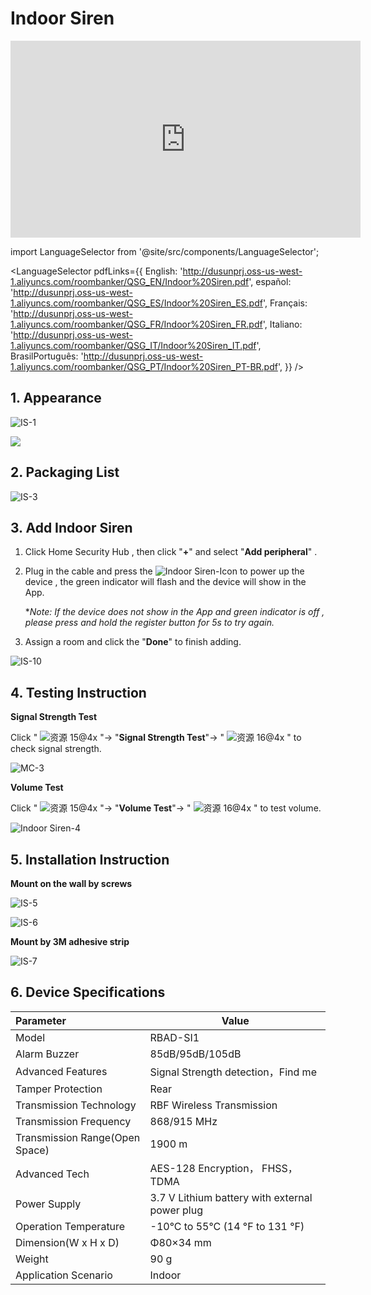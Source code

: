 # Indoor Siren

<div class="centered-video">
<iframe width="560" height="315" src="https://www.youtube.com/embed/TknO-Lt3nIo?si=GD6Gbgn9ySgAlR1t" title="YouTube video player" frameborder="0" allow="accelerometer; autoplay; clipboard-write; encrypted-media; gyroscope; picture-in-picture; web-share" allowfullscreen></iframe>
</div>

import LanguageSelector from '@site/src/components/LanguageSelector';

<LanguageSelector pdfLinks={{
  English: 'http://dusunprj.oss-us-west-1.aliyuncs.com/roombanker/QSG_EN/Indoor%20Siren.pdf',
  español: 'http://dusunprj.oss-us-west-1.aliyuncs.com/roombanker/QSG_ES/Indoor%20Siren_ES.pdf',
  Français: 'http://dusunprj.oss-us-west-1.aliyuncs.com/roombanker/QSG_FR/Indoor%20Siren_FR.pdf',
  Italiano: 'http://dusunprj.oss-us-west-1.aliyuncs.com/roombanker/QSG_IT/Indoor%20Siren_IT.pdf',
  BrasilPortuguês: 'http://dusunprj.oss-us-west-1.aliyuncs.com/roombanker/QSG_PT/Indoor%20Siren_PT-BR.pdf',
}} />

## 1. Appearance 

![IS-1](https://dusunprj.oss-us-west-1.aliyuncs.com/IS-1.png)

![](https://dusunprj.oss-us-west-1.aliyuncs.com/IS-2.png)



## 2. Packaging List

![IS-3](https://dusunprj.oss-us-west-1.aliyuncs.com/IS-3.png)

## 3. Add Indoor Siren

1. Click Home Security Hub , then click "**+**"  and select "**Add peripheral**" .

2. Plug in the cable  and press the  ![Indoor Siren-Icon](https://dusunprj.oss-us-west-1.aliyuncs.com/Indoor%20Siren-Icon.png) to power up the device ,  the green indicator will flash and the device will show in the App.

   **Note: If the device does not show in the App and green indicator is off , please press and hold the register button for 5s to try again.*

3. Assign a room  and click the "**Done**" to finish adding.

![IS-10](https://dusunprj.oss-us-west-1.aliyuncs.com/IS-10.png)

## 4. Testing Instruction

**Signal Strength Test**

Click  " ![资源 15@4x](https://dusunprj.oss-us-west-1.aliyuncs.com/%E8%B5%84%E6%BA%90%2015@4x.png) "→ "**Signal Strength Test**"→  " ![资源 16@4x](https://dusunprj.oss-us-west-1.aliyuncs.com/%E8%B5%84%E6%BA%90%2016@4x.png) "  to check signal strength.

![MC-3](https://dusunprj.oss-us-west-1.aliyuncs.com/MC-3.png)

**Volume Test**

Click  " ![资源 15@4x](https://dusunprj.oss-us-west-1.aliyuncs.com/%E8%B5%84%E6%BA%90%2015@4x.png) "→ "**Volume Test**"→ " ![资源 16@4x](https://dusunprj.oss-us-west-1.aliyuncs.com/%E8%B5%84%E6%BA%90%2016@4x.png) " to test volume.

![Indoor Siren-4](https://dusunprj.oss-us-west-1.aliyuncs.com/Indoor%20Siren-4.png)

## 5. Installation Instruction

**Mount on the wall by screws**

![IS-5](https://dusunprj.oss-us-west-1.aliyuncs.com/IS-5.png)

![IS-6](https://dusunprj.oss-us-west-1.aliyuncs.com/IS-6.png)



**Mount by 3M adhesive strip**

![IS-7](https://dusunprj.oss-us-west-1.aliyuncs.com/IS-7.png)

## 6. Device Specifications

| Parameter                      | Value                                          |
| :----------------------------- | ---------------------------------------------- |
| Model                          | RBAD-SI1                                       |
| Alarm Buzzer                   | 85dB/95dB/105dB                                |
| Advanced Features              | Signal Strength detection，Find me             |
| Tamper Protection              | Rear                                           |
| Transmission Technology        | RBF Wireless Transmission                      |
| Transmission Frequency         | 868/915 MHz                                    |
| Transmission Range(Open Space) | 1900 m                                         |
| Advanced Tech                  | AES-128 Encryption， FHSS， TDMA               |
| Power Supply                   | 3.7 V Lithium battery with external power plug |
| Operation Temperature          | -10°C to 55°C (14 °F to 131 °F)                |
| Dimension(W x H x D)           | Φ80×34 mm                                      |
| Weight                         | 90 g                                           |
| Application Scenario           | Indoor                                         |

